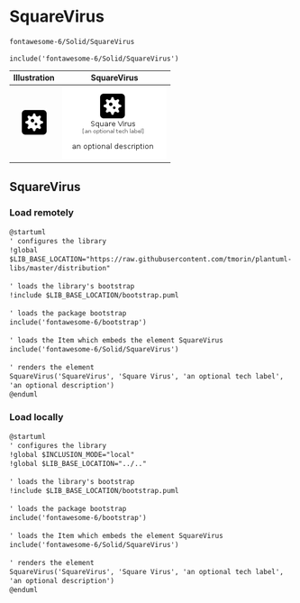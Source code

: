 # SquareVirus


```text
fontawesome-6/Solid/SquareVirus
```

```text
include('fontawesome-6/Solid/SquareVirus')
```



| Illustration | SquareVirus |
| :---: | :---: |
| ![illustration for Illustration](../../fontawesome-6/Solid/SquareVirus.png) | ![illustration for SquareVirus](../../fontawesome-6/Solid/SquareVirus.Local.png) |




## SquareVirus

### Load remotely
```plantuml
@startuml
' configures the library
!global $LIB_BASE_LOCATION="https://raw.githubusercontent.com/tmorin/plantuml-libs/master/distribution"

' loads the library's bootstrap
!include $LIB_BASE_LOCATION/bootstrap.puml

' loads the package bootstrap
include('fontawesome-6/bootstrap')

' loads the Item which embeds the element SquareVirus
include('fontawesome-6/Solid/SquareVirus')

' renders the element
SquareVirus('SquareVirus', 'Square Virus', 'an optional tech label', 'an optional description')
@enduml
```

### Load locally
```plantuml
@startuml
' configures the library
!global $INCLUSION_MODE="local"
!global $LIB_BASE_LOCATION="../.."

' loads the library's bootstrap
!include $LIB_BASE_LOCATION/bootstrap.puml

' loads the package bootstrap
include('fontawesome-6/bootstrap')

' loads the Item which embeds the element SquareVirus
include('fontawesome-6/Solid/SquareVirus')

' renders the element
SquareVirus('SquareVirus', 'Square Virus', 'an optional tech label', 'an optional description')
@enduml
```


